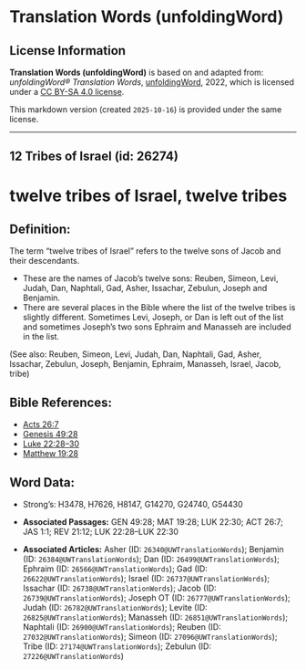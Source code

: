 # Translation Words (unfoldingWord)

## License Information

**Translation Words (unfoldingWord)** is based on and adapted from: _unfoldingWord® Translation Words_, [unfoldingWord](https://unfoldingword.org/utw), 2022, which is licensed under a [CC BY-SA 4.0 license](https://creativecommons.org/licenses/by-sa/4.0/legalcode.en).

This markdown version (created `2025-10-16`) is provided under the same license.



--------------------------------

## 12 Tribes of Israel (id: 26274)

twelve tribes of Israel, twelve tribes
======================================

Definition:
-----------

The term “twelve tribes of Israel” refers to the twelve sons of Jacob and their descendants.

* These are the names of Jacob’s twelve sons: Reuben, Simeon, Levi, Judah, Dan, Naphtali, Gad, Asher, Issachar, Zebulun, Joseph and Benjamin.
* There are several places in the Bible where the list of the twelve tribes is slightly different. Sometimes Levi, Joseph, or Dan is left out of the list and sometimes Joseph’s two sons Ephraim and Manasseh are included in the list.

(See also: Reuben, Simeon, Levi, Judah, Dan, Naphtali, Gad, Asher, Issachar, Zebulun, Joseph, Benjamin, Ephraim, Manasseh, Israel, Jacob, tribe)

Bible References:
-----------------

* [Acts 26:7](https://ref.ly/Acts26:7)
* [Genesis 49:28](https://ref.ly/Gen49:28)
* [Luke 22:28–30](https://ref.ly/Luke22:28-Luke22:30)
* [Matthew 19:28](https://ref.ly/Matt19:28)

Word Data:
----------

* Strong’s: H3478, H7626, H8147, G14270, G24740, G54430

* **Associated Passages:** GEN 49:28; MAT 19:28; LUK 22:30; ACT 26:7; JAS 1:1; REV 21:12; LUK 22:28–LUK 22:30
* **Associated Articles:** Asher (ID: `26340@UWTranslationWords`); Benjamin (ID: `26384@UWTranslationWords`); Dan (ID: `26499@UWTranslationWords`); Ephraim (ID: `26566@UWTranslationWords`); Gad (ID: `26622@UWTranslationWords`); Israel (ID: `26737@UWTranslationWords`); Issachar (ID: `26738@UWTranslationWords`); Jacob (ID: `26739@UWTranslationWords`); Joseph OT (ID: `26777@UWTranslationWords`); Judah (ID: `26782@UWTranslationWords`); Levite (ID: `26825@UWTranslationWords`); Manasseh (ID: `26851@UWTranslationWords`); Naphtali (ID: `26900@UWTranslationWords`); Reuben (ID: `27032@UWTranslationWords`); Simeon (ID: `27096@UWTranslationWords`); Tribe (ID: `27174@UWTranslationWords`); Zebulun (ID: `27226@UWTranslationWords`)


